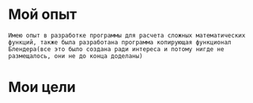 # Мой опыт
    Имею опыт в разработке программы для расчета сложных математических функций, также была разработана программа копирующая функционал Блендера(все это было создана ради интереса и потому нигде не размещалось, они не до конца доделаны)

# Мои цели
